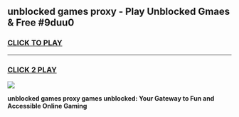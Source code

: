 
## unblocked games proxy - Play Unblocked Gmaes & Free #9duu0
<h3>
<a href="https://news.freeplayer.one?title=unblocked_games_proxy&ref=24F">CLICK TO PLAY</a></h3>
<hr>

<h3>
<a href="https://news.freeplayer.one?title=unblocked_games_proxy&ref=24F">CLICK 2 PLAY</a>
  
</h3>

<a href="https://news.freeplayer.one?title=unblocked_games_proxy&ref=24F/"><img src="https://clearcache.store/games.png"></a>


**unblocked games proxy games unblocked: Your Gateway to Fun and Accessible Online Gaming**
